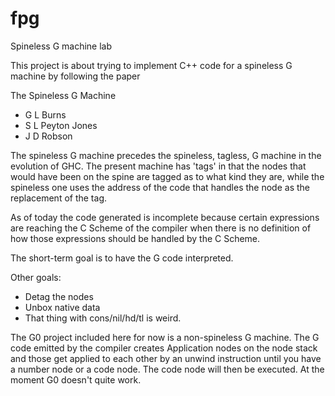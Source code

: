 # fpg
Spineless G machine lab

This project is about trying to implement C++ code for a spineless G machine by following the paper 

The Spineless G Machine
-    G L Burns
-    S L Peyton Jones
-    J D Robson

The spineless G machine precedes the spineless, tagless, G machine in the evolution of GHC. The present machine has 'tags'
in that the nodes that would have been on the spine are tagged as to what kind they are, while the spineless one uses the
address of the code that handles the node as the replacement of the tag.

As of today the code generated is incomplete because certain expressions are reaching the C Scheme of the compiler when 
there is no definition of how those expressions should be handled by the C Scheme.

The short-term goal is to have the G code interpreted.

Other goals:
- Detag the nodes
- Unbox native data
- That thing with cons/nil/hd/tl is weird.

The G0 project included here for now is a non-spineless G machine. The G code emitted by the compiler creates Application nodes
on the node stack and those get applied to each other by an unwind instruction until you have a number node or a code node. The
code node will then be executed. At the moment G0 doesn't quite work.

